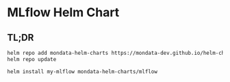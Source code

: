 # MLflow Helm Chart

## TL;DR

```bash
helm repo add mondata-helm-charts https://mondata-dev.github.io/helm-charts/
helm repo update

helm install my-mlflow mondata-helm-charts/mlflow
```
